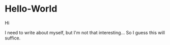 # Hello-World
Hi

I need to write about myself, but I'm not that interesting... So I guess this will suffice.
